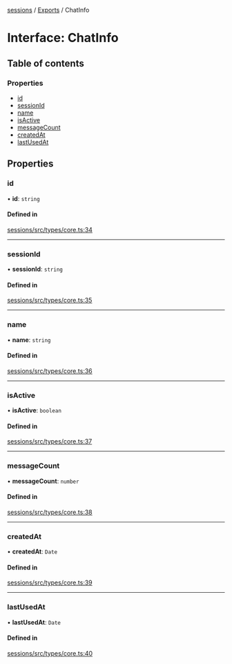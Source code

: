 <!-- 
 ⚠️  AUTO-GENERATED FILE - DO NOT EDIT MANUALLY
 This file is automatically generated by scripts/docs-generator.js
 To make changes, edit the source TypeScript files or update the generator script
-->

[sessions](../../) / [Exports](../modules) / ChatInfo

# Interface: ChatInfo

## Table of contents

### Properties

- [id](ChatInfo#id)
- [sessionId](ChatInfo#sessionid)
- [name](ChatInfo#name)
- [isActive](ChatInfo#isactive)
- [messageCount](ChatInfo#messagecount)
- [createdAt](ChatInfo#createdat)
- [lastUsedAt](ChatInfo#lastusedat)

## Properties

### id

• **id**: `string`

#### Defined in

[sessions/src/types/core.ts:34](https://github.com/woojubb/robota/blob/bdf92966fb2bc9eb8d5a633591fffc1261e7f0f5/packages/sessions/src/types/core.ts#L34)

___

### sessionId

• **sessionId**: `string`

#### Defined in

[sessions/src/types/core.ts:35](https://github.com/woojubb/robota/blob/bdf92966fb2bc9eb8d5a633591fffc1261e7f0f5/packages/sessions/src/types/core.ts#L35)

___

### name

• **name**: `string`

#### Defined in

[sessions/src/types/core.ts:36](https://github.com/woojubb/robota/blob/bdf92966fb2bc9eb8d5a633591fffc1261e7f0f5/packages/sessions/src/types/core.ts#L36)

___

### isActive

• **isActive**: `boolean`

#### Defined in

[sessions/src/types/core.ts:37](https://github.com/woojubb/robota/blob/bdf92966fb2bc9eb8d5a633591fffc1261e7f0f5/packages/sessions/src/types/core.ts#L37)

___

### messageCount

• **messageCount**: `number`

#### Defined in

[sessions/src/types/core.ts:38](https://github.com/woojubb/robota/blob/bdf92966fb2bc9eb8d5a633591fffc1261e7f0f5/packages/sessions/src/types/core.ts#L38)

___

### createdAt

• **createdAt**: `Date`

#### Defined in

[sessions/src/types/core.ts:39](https://github.com/woojubb/robota/blob/bdf92966fb2bc9eb8d5a633591fffc1261e7f0f5/packages/sessions/src/types/core.ts#L39)

___

### lastUsedAt

• **lastUsedAt**: `Date`

#### Defined in

[sessions/src/types/core.ts:40](https://github.com/woojubb/robota/blob/bdf92966fb2bc9eb8d5a633591fffc1261e7f0f5/packages/sessions/src/types/core.ts#L40)
